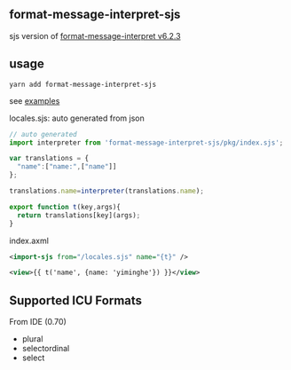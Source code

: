 ## format-message-interpret-sjs

sjs version of [format-message-interpret v6.2.3](https://www.npmjs.com/package/format-message-interpret)


## usage

```
yarn add format-message-interpret-sjs
```

see [examples](./examples)

locales.sjs: auto generated from json

```js
// auto generated
import interpreter from 'format-message-interpret-sjs/pkg/index.sjs';

var translations = {
  "name":["name:",["name"]]
};

translations.name=interpreter(translations.name);

export function t(key,args){
  return translations[key](args);
}
```

index.axml

```xml
<import-sjs from="/locales.sjs" name="{t}" />

<view>{{ t('name', {name: 'yiminghe'}) }}</view>
```

## Supported ICU Formats

From IDE (0.70)

- plural
- selectordinal
- select
